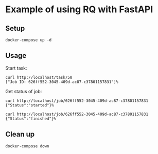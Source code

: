 # Example of using RQ with FastAPI
## Setup
```shell
docker-compose up -d
```

## Usage
Start task:

```shell
curl http://localhost/task/50
["Job ID: 626ff552-3045-409d-ac87-c37801157831"]%
```

Get status of job:

```shell
curl http://localhost/job/626ff552-3045-409d-ac87-c37801157831
{"Status":"started"}% 
```

```shell
curl http://localhost/job/626ff552-3045-409d-ac87-c37801157831
{"Status":"finished"}% 
```

## Clean up
```shell
docker-compose down
```